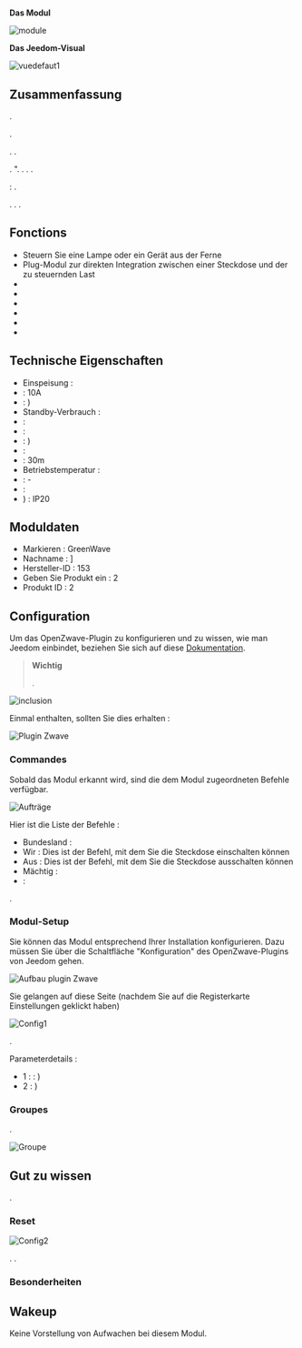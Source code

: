 # 

**Das Modul**

![module](images/greenwave.Powernode1/module.jpg)

**Das Jeedom-Visual**

![vuedefaut1](images/greenwave.Powernode1/vuedefaut1.jpg)

## Zusammenfassung

.

.

. .

.  ". . . .

 : .

. . .

## Fonctions

-   Steuern Sie eine Lampe oder ein Gerät aus der Ferne
-   Plug-Modul zur direkten Integration zwischen einer Steckdose und der zu steuernden Last
-   
-   
-   
-   
-   
-   

## Technische Eigenschaften

-   Einspeisung : 
-    : 10A
-    : )
-   Standby-Verbrauch : 
-    : 
-    : 
-    : )
-    : 
-    : 30m
-   Betriebstemperatur : 
-    : -
-    : 
-   ) : IP20

## Moduldaten

-   Markieren : GreenWave
-   Nachname : ]
-   Hersteller-ID : 153
-   Geben Sie Produkt ein : 2
-   Produkt ID : 2

## Configuration

Um das OpenZwave-Plugin zu konfigurieren und zu wissen, wie man Jeedom einbindet, beziehen Sie sich auf diese [Dokumentation](https://doc.jeedom.com/de_DE/plugins/automation%20protocol/openzwave/).

> **Wichtig**
>
> .

![inclusion](images/greenwave.Powernode1/inclusion.jpg)

Einmal enthalten, sollten Sie dies erhalten :

![Plugin Zwave](images/greenwave.Powernode1/information.jpg)

### Commandes

Sobald das Modul erkannt wird, sind die dem Modul zugeordneten Befehle verfügbar.

![Aufträge](images/greenwave.Powernode1/commandes.jpg)

Hier ist die Liste der Befehle :

-   Bundesland : 
-   Wir : Dies ist der Befehl, mit dem Sie die Steckdose einschalten können
-   Aus : Dies ist der Befehl, mit dem Sie die Steckdose ausschalten können
-   Mächtig : 
-    : 

.

### Modul-Setup

Sie können das Modul entsprechend Ihrer Installation konfigurieren. Dazu müssen Sie über die Schaltfläche "Konfiguration" des OpenZwave-Plugins von Jeedom gehen.

![Aufbau plugin Zwave](images/plugin/bouton_configuration.jpg)

Sie gelangen auf diese Seite (nachdem Sie auf die Registerkarte Einstellungen geklickt haben)

![Config1](images/greenwave.Powernode1/config1.jpg)

.

Parameterdetails :

-   1 :  : )
-   2 : )

### Groupes

.

![Groupe](images/greenwave.Powernode1/groupe.jpg)

## Gut zu wissen

.

### Reset

![Config2](images/greenwave.Powernode1/config2.jpg)

. .

### Besonderheiten

## Wakeup

Keine Vorstellung von Aufwachen bei diesem Modul.
